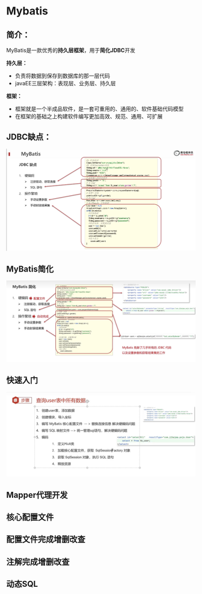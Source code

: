 # Mybatis

## 简介：

MyBatis是一款优秀的**持久层框架**，用于**简化JDBC**开发

**持久层：**

* 负责将数据到保存到数据库的那一层代码
* javaEE三层架构：表现层、业务层、持久层

**框架：**

* 框架就是一个半成品软件，是一套可重用的、通用的、软件基础代码模型
* 在框架的基础之上构建软件编写更加高效、规范、通用、可扩展

## JDBC缺点：

![image-20240311104745379](image-20240311104745379.png)

## MyBatis简化

![image-20240311104731469](image-20240311104731469.png)

## 快速入门

![image-20240311105521366](image-20240311105521366.png)



## Mapper代理开发







## 核心配置文件







## 配置文件完成增删改查







## 注解完成增删改查







## 动态SQL





